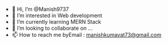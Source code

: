 - 👋 Hi, I’m @Manish9737
- 👀 I’m interested in Web development
- 🌱 I’m currently learning MERN Stack
- 💞️ I’m looking to collaborate on ...
- 📫 How to reach me byEmail : manishkumavat73@gmail.com


<!---
Manish9737/Manish9737 is a ✨ special ✨ repository because its `README.md` (this file) appears on your GitHub profile.
You can click the Preview link to take a look at your changes.
--->
